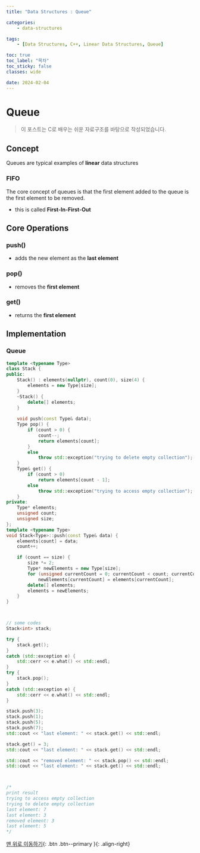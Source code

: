 ```yaml
---
title: "Data Structures : Queue"

categories:
    - data-structures

tags:
    - [Data Structures, C++, Linear Data Structures, Queue]

toc: true
toc_label: "목차"
toc_sticky: false
classes: wide

date: 2024-02-04
---
```


# Queue

> 이 포스트는 C로 배우는 쉬운 자료구조를 바탕으로 작성되었습니다.

## Concept
Queues are typical examples of **linear** data structures

### FIFO
The core concept of queues is that the first element added to the queue is the first element to be removed.
- this is called **First-In-First-Out**


## Core Operations

### push()
- adds the new element as the **last element**

### pop()
- removes the **first element**

### get()
- returns the **first element**


## Implementation

### Queue
```c++
template <typename Type>
class Stack {
public:
	Stack() : elements(nullptr), count(0), size(4) {
		elements = new Type[size];
	}
	~Stack() {
		delete[] elements;
	}
	
	void push(const Type& data);
	Type pop() {
		if (count > 0) {
			count--;			
			return elements[count];
		}
		else
			throw std::exception("trying to delete empty collection");
	}
	Type& get() {
		if (count > 0)
			return elements[count - 1];
		else
			throw std::exception("trying to access empty collection");
	}
private:
	Type* elements;
	unsigned count;
	unsigned size;
};
template <typename Type>
void Stack<Type>::push(const Type& data) {
	elements[count] = data;
	count++;

	if (count == size) {
		size *= 2;
		Type* newElements = new Type[size];
		for (unsigned currentCount = 0; currentCount < count; currentCount++)
			newElements[currentCount] = elements[currentCount];
		delete[] elements;
		elements = newElements;
	}
}



// some codes
Stack<int> stack;

try {
    stack.get();
}
catch (std::exception e) {
    std::cerr << e.what() << std::endl;
}
try {
    stack.pop();
}
catch (std::exception e) {
    std::cerr << e.what() << std::endl;
}

stack.push(3);
stack.push(1);
stack.push(5);
stack.push(7);
std::cout << "last element: " << stack.get() << std::endl;

stack.get() = 3;
std::cout << "last element: " << stack.get() << std::endl;

std::cout << "removed element: " << stack.pop() << std::endl;
std::cout << "last element: " << stack.get() << std::endl;



/*
print result
trying to access empty collection
trying to delete empty collection
last element: 7
last element: 3
removed element: 3
last element: 5
*/
```


[맨 위로 이동하기](#){: .btn .btn--primary }{: .align-right}